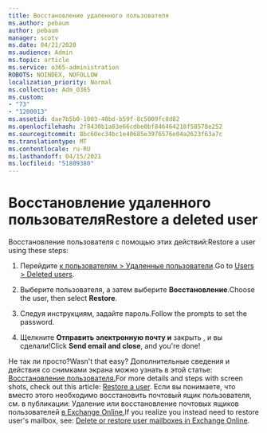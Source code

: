 ```yaml
---
title: Восстановление удаленного пользователя
ms.author: pebaum
author: pebaum
manager: scotv
ms.date: 04/21/2020
ms.audience: Admin
ms.topic: article
ms.service: o365-administration
ROBOTS: NOINDEX, NOFOLLOW
localization_priority: Normal
ms.collection: Adm_O365
ms.custom:
- "73"
- "1200013"
ms.assetid: dae7b5b0-1003-40bd-b59f-8c5009fc8d82
ms.openlocfilehash: 2f8430b1a03e66cdbe0bf846464218f58578e252
ms.sourcegitcommit: 8bc60ec34bc1e40685e3976576e04a2623f63a7c
ms.translationtype: MT
ms.contentlocale: ru-RU
ms.lasthandoff: 04/15/2021
ms.locfileid: "51809380"
---
```

# <a name="restore-a-deleted-user"></a><span data-ttu-id="56731-102">Восстановление удаленного пользователя</span><span class="sxs-lookup"><span data-stu-id="56731-102">Restore a deleted user</span></span>

<span data-ttu-id="56731-103">Восстановление пользователя с помощью этих действий:</span><span class="sxs-lookup"><span data-stu-id="56731-103">Restore a user using these steps:</span></span>
  
1. <span data-ttu-id="56731-104">Перейдите [к пользователям \> Удаленные пользователи](https://admin.microsoft.com/adminportal/home#/deletedusers).</span><span class="sxs-lookup"><span data-stu-id="56731-104">Go to [Users \> Deleted users](https://admin.microsoft.com/adminportal/home#/deletedusers).</span></span>

2. <span data-ttu-id="56731-105">Выберите пользователя, а затем выберите **Восстановление**.</span><span class="sxs-lookup"><span data-stu-id="56731-105">Choose the user, then select **Restore**.</span></span>

3. <span data-ttu-id="56731-106">Следуя инструкциям, задайте пароль.</span><span class="sxs-lookup"><span data-stu-id="56731-106">Follow the prompts to set the password.</span></span>

4. <span data-ttu-id="56731-107">Щелкните **Отправить электронную почту и** закрыть , и вы сделали!</span><span class="sxs-lookup"><span data-stu-id="56731-107">Click **Send email and close**, and you're done!</span></span>

<span data-ttu-id="56731-108">Не так ли просто?</span><span class="sxs-lookup"><span data-stu-id="56731-108">Wasn't that easy?</span></span> <span data-ttu-id="56731-109">Дополнительные сведения и действия со снимками экрана можно узнать в этой статье: [Восстановление пользователя.](https://docs.microsoft.com/microsoft-365/admin/add-users/restore-user)</span><span class="sxs-lookup"><span data-stu-id="56731-109">For more details and steps with screen shots, check out this article: [Restore a user](https://docs.microsoft.com/microsoft-365/admin/add-users/restore-user).</span></span> <span data-ttu-id="56731-110">Если вы понимаете, что вместо этого необходимо восстановить почтовый ящик пользователя, см. в публикации: Удаление или восстановление почтовых ящиков пользователей [в Exchange Online.](https://docs.microsoft.com/exchange/recipients-in-exchange-online/delete-or-restore-mailboxes)</span><span class="sxs-lookup"><span data-stu-id="56731-110">If you realize you instead need to restore user's mailbox, see: [Delete or restore user mailboxes in Exchange Online](https://docs.microsoft.com/exchange/recipients-in-exchange-online/delete-or-restore-mailboxes).</span></span>